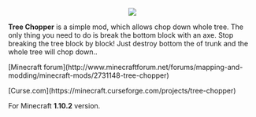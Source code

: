 <p align="center"><img src="http://i.imgur.com/WZrd5Ze.png"></p>

**Tree Chopper** is a simple mod, which allows chop down whole tree. The only thing you need to do is break the bottom block with an axe. Stop breaking the tree block by block! Just destroy bottom the of trunk and the whole tree will chop down..

<p>[Minecraft forum](http://www.minecraftforum.net/forums/mapping-and-modding/minecraft-mods/2731148-tree-chopper)</p>
<p>[Curse.com](https://minecraft.curseforge.com/projects/tree-chopper)</p>

For Minecraft **1.10.2** version.

